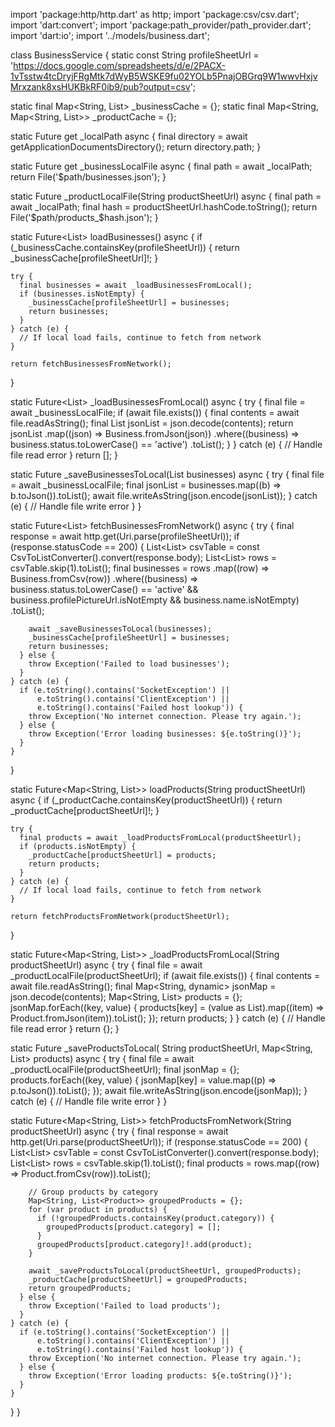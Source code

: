import 'package:http/http.dart' as http;
import 'package:csv/csv.dart';
import 'dart:convert';
import 'package:path_provider/path_provider.dart';
import 'dart:io';
import '../models/business.dart';

class BusinessService {
  static const String profileSheetUrl =
      'https://docs.google.com/spreadsheets/d/e/2PACX-1vTsstw4tcDryjFRgMtk7dWyB5WSKE9fu02YOLb5PnajOBGrq9W1wwvHxjvMrxzank8xsHUKBkRF0ib9/pub?output=csv';

  static final Map<String, List<Business>> _businessCache = {};
  static final Map<String, Map<String, List<Product>>> _productCache = {};

  static Future<String> get _localPath async {
    final directory = await getApplicationDocumentsDirectory();
    return directory.path;
  }

  static Future<File> get _businessLocalFile async {
    final path = await _localPath;
    return File('$path/businesses.json');
  }

  static Future<File> _productLocalFile(String productSheetUrl) async {
    final path = await _localPath;
    final hash = productSheetUrl.hashCode.toString();
    return File('$path/products_$hash.json');
  }

  static Future<List<Business>> loadBusinesses() async {
    if (_businessCache.containsKey(profileSheetUrl)) {
      return _businessCache[profileSheetUrl]!;
    }

    try {
      final businesses = await _loadBusinessesFromLocal();
      if (businesses.isNotEmpty) {
        _businessCache[profileSheetUrl] = businesses;
        return businesses;
      }
    } catch (e) {
      // If local load fails, continue to fetch from network
    }

    return fetchBusinessesFromNetwork();
  }

  static Future<List<Business>> _loadBusinessesFromLocal() async {
    try {
      final file = await _businessLocalFile;
      if (await file.exists()) {
        final contents = await file.readAsString();
        final List<dynamic> jsonList = json.decode(contents);
        return jsonList
            .map((json) => Business.fromJson(json))
            .where((business) => business.status.toLowerCase() == 'active')
            .toList();
      }
    } catch (e) {
      // Handle file read error
    }
    return [];
  }

  static Future<void> _saveBusinessesToLocal(List<Business> businesses) async {
    try {
      final file = await _businessLocalFile;
      final jsonList = businesses.map((b) => b.toJson()).toList();
      await file.writeAsString(json.encode(jsonList));
    } catch (e) {
      // Handle file write error
    }
  }

  static Future<List<Business>> fetchBusinessesFromNetwork() async {
    try {
      final response = await http.get(Uri.parse(profileSheetUrl));
      if (response.statusCode == 200) {
        List<List<dynamic>> csvTable =
            const CsvToListConverter().convert(response.body);
        List<List<dynamic>> rows = csvTable.skip(1).toList();
        final businesses = rows
            .map((row) => Business.fromCsv(row))
            .where((business) => 
                business.status.toLowerCase() == 'active' && 
                business.profilePictureUrl.isNotEmpty &&
                business.name.isNotEmpty)
            .toList();

        await _saveBusinessesToLocal(businesses);
        _businessCache[profileSheetUrl] = businesses;
        return businesses;
      } else {
        throw Exception('Failed to load businesses');
      }
    } catch (e) {
      if (e.toString().contains('SocketException') ||
          e.toString().contains('ClientException') ||
          e.toString().contains('Failed host lookup')) {
        throw Exception('No internet connection. Please try again.');
      } else {
        throw Exception('Error loading businesses: ${e.toString()}');
      }
    }
  }

  static Future<Map<String, List<Product>>> loadProducts(String productSheetUrl) async {
    if (_productCache.containsKey(productSheetUrl)) {
      return _productCache[productSheetUrl]!;
    }

    try {
      final products = await _loadProductsFromLocal(productSheetUrl);
      if (products.isNotEmpty) {
        _productCache[productSheetUrl] = products;
        return products;
      }
    } catch (e) {
      // If local load fails, continue to fetch from network
    }

    return fetchProductsFromNetwork(productSheetUrl);
  }

  static Future<Map<String, List<Product>>> _loadProductsFromLocal(String productSheetUrl) async {
    try {
      final file = await _productLocalFile(productSheetUrl);
      if (await file.exists()) {
        final contents = await file.readAsString();
        final Map<String, dynamic> jsonMap = json.decode(contents);
        Map<String, List<Product>> products = {};
        jsonMap.forEach((key, value) {
          products[key] =
              (value as List).map((item) => Product.fromJson(item)).toList();
        });
        return products;
      }
    } catch (e) {
      // Handle file read error
    }
    return {};
  }

  static Future<void> _saveProductsToLocal(
      String productSheetUrl, Map<String, List<Product>> products) async {
    try {
      final file = await _productLocalFile(productSheetUrl);
      final jsonMap = {};
      products.forEach((key, value) {
        jsonMap[key] = value.map((p) => p.toJson()).toList();
      });
      await file.writeAsString(json.encode(jsonMap));
    } catch (e) {
      // Handle file write error
    }
  }

  static Future<Map<String, List<Product>>> fetchProductsFromNetwork(String productSheetUrl) async {
    try {
      final response = await http.get(Uri.parse(productSheetUrl));
      if (response.statusCode == 200) {
        List<List<dynamic>> csvTable =
            const CsvToListConverter().convert(response.body);
        List<List<dynamic>> rows = csvTable.skip(1).toList();
        final products = rows.map((row) => Product.fromCsv(row)).toList();

        // Group products by category
        Map<String, List<Product>> groupedProducts = {};
        for (var product in products) {
          if (!groupedProducts.containsKey(product.category)) {
            groupedProducts[product.category] = [];
          }
          groupedProducts[product.category]!.add(product);
        }

        await _saveProductsToLocal(productSheetUrl, groupedProducts);
        _productCache[productSheetUrl] = groupedProducts;
        return groupedProducts;
      } else {
        throw Exception('Failed to load products');
      }
    } catch (e) {
      if (e.toString().contains('SocketException') ||
          e.toString().contains('ClientException') ||
          e.toString().contains('Failed host lookup')) {
        throw Exception('No internet connection. Please try again.');
      } else {
        throw Exception('Error loading products: ${e.toString()}');
      }
    }
  }
}